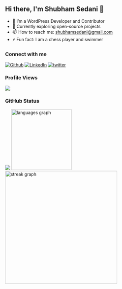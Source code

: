## Hi there, I'm Shubham Sedani 👋

- 🔭 I’m a WordPress Developer and Contributor
- 👯 Currently exploring open-source projects
- 📫 How to reach me: shubhamsedani@gmail.com
- ⚡ Fun fact: I am a chess player and swimmer

### Connect with me
<p><a href="https://github.com/shubhamsedani" target="_blank"><img alt="Github" src="https://img.shields.io/badge/GitHub-%2312100E.svg?&style=for-the-badge&logo=Github&logoColor=white" /></a> <a href="https://www.linkedin.com/in/shubham-sedani-3983751a1/" target="_blank"><img alt="LinkedIn" src="https://img.shields.io/badge/linkedin-%230077B5.svg?&style=for-the-badge&logo=linkedin&logoColor=white" /></a> <a href="https://twitter.com/Shubham_sedani" target="_blank"><img alt="twitter" src="https://img.shields.io/badge/Twitter-1DA1F2?style=for-the-badge&logo=twitter&logoColor=white" /></a>
</p>

### Profile Views

<img src="https://profile-counter.glitch.me/shubhamsedani/count.svg">

### GitHub Status

<div align="left">
  <img src="https://github-readme-stats.vercel.app/api?username=shubhamsedani&show_icons=true&theme=gruvbox"  />
  <img src="https://github-readme-stats.vercel.app/api/top-langs?username=shubhamsedani&locale=en&hide_title=false&layout=compact&card_width=320&langs_count=4&theme=dark&hide_border=false&order=2" height="196" alt="languages graph"  />
  <img src="https://streak-stats.demolab.com?user=shubhamsedani&locale=en&mode=daily&theme=dark&hide_border=false&border_radius=5&order=3" height="364" alt="streak graph"  />
</div>
